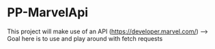 # PP-MarvelApi

This project will make use of an API (https://developer.marvel.com/)
    --> Goal here is to use and play around with fetch requests